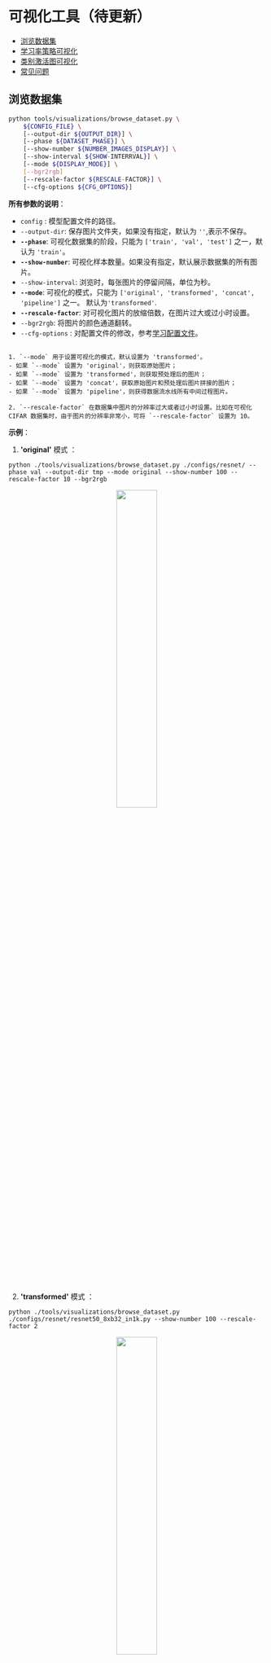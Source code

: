 # 可视化工具（待更新）

<!-- TOC -->

- [浏览数据集](#浏览数据集)
- [学习率策略可视化](#学习率策略可视化)
- [类别激活图可视化](#类别激活图可视化)
- [常见问题](#常见问题)

<!-- TOC -->

## 浏览数据集

```bash
python tools/visualizations/browse_dataset.py \
    ${CONFIG_FILE} \
    [--output-dir ${OUTPUT_DIR}] \
    [--phase ${DATASET_PHASE}] \
    [--show-number ${NUMBER_IMAGES_DISPLAY}] \
    [--show-interval ${SHOW-INTERRVAL}] \
    [--mode ${DISPLAY_MODE}] \
    [--bgr2rgb]
    [--rescale-factor ${RESCALE-FACTOR}] \
    [--cfg-options ${CFG_OPTIONS}]
```

**所有参数的说明**：

- `config` : 模型配置文件的路径。
- `--output-dir`: 保存图片文件夹，如果没有指定，默认为 `''`,表示不保存。
- **`--phase`**: 可视化数据集的阶段，只能为 `['train', 'val', 'test']` 之一，默认为 `'train'`。
- **`--show-number`**: 可视化样本数量。如果没有指定，默认展示数据集的所有图片。
- `--show-interval`: 浏览时，每张图片的停留间隔，单位为秒。
- **`--mode`**: 可视化的模式，只能为 `['original', 'transformed', 'concat', 'pipeline']` 之一。 默认为`'transformed'`.
- **`--rescale-factor`**: 对可视化图片的放缩倍数，在图片过大或过小时设置。
- `--bgr2rgb`: 将图片的颜色通道翻转。
- `--cfg-options` : 对配置文件的修改，参考[学习配置文件](./config.md)。

```{note}

1. `--mode` 用于设置可视化的模式，默认设置为 'transformed'。
- 如果 `--mode` 设置为 'original'，则获取原始图片；
- 如果 `--mode` 设置为 'transformed'，则获取预处理后的图片；
- 如果 `--mode` 设置为 'concat'，获取原始图片和预处理后图片拼接的图片；
- 如果 `--mode` 设置为 'pipeline'，则获得数据流水线所有中间过程图片。

2. `--rescale-factor` 在数据集中图片的分辨率过大或者过小时设置。比如在可视化 CIFAR 数据集时，由于图片的分辨率非常小，可将 `--rescale-factor` 设置为 10。
```

**示例**：

1. **'original'** 模式 ：

```shell
python ./tools/visualizations/browse_dataset.py ./configs/resnet/ --phase val --output-dir tmp --mode original --show-number 100 --rescale-factor 10 --bgr2rgb
```

<div align=center><img src="https://user-images.githubusercontent.com/18586273/190993839-216a7a1e-590e-47b9-92ae-08f87a7d58df.jpg" style=" width: auto; height: 40%; "></div>

2. **'transformed'** 模式 ：

```shell
python ./tools/visualizations/browse_dataset.py ./configs/resnet/resnet50_8xb32_in1k.py --show-number 100 --rescale-factor 2
```

<div align=center><img src="https://user-images.githubusercontent.com/18586273/190994696-737b09d9-d0fb-4593-94a2-4487121e0286.JPEG" style=" width: auto; height: 40%; "></div>

3. **'concat'** 模式 ：

```shell
python ./tools/visualizations/browse_dataset.py configs/swin_transformer/swin-small_16xb64_in1k.py --show-number 10 --output-dir tmp  --mode concat
```

<div align=center><img src="https://user-images.githubusercontent.com/18586273/190995078-3872feb2-d4e2-4727-a21b-7062d52f7d3e.JPEG" style=" width: auto; height: 40%; "></div>

4. **'pipeline'** 模式 ：

```shell
python ./tools/visualizations/browse_dataset.py configs/swin_transformer/swin-small_16xb64_in1k.py --mode pipeline
```

<div align=center><img src="https://user-images.githubusercontent.com/18586273/190995525-fac0220f-6630-4013-b94a-bc6de4fdff7a.JPEG" style=" width: auto; height: 40%; "></div>

## 参数策略可视化

```bash
python tools/visualizations/vis_scheduler.py \
    ${CONFIG_FILE} \
    [--param ${PARAMETER_NAME}] \
    [--dataset-size ${DATASET_SIZE}] \
    [--ngpus ${NUM_GPUs}] \
    [--save-path ${SAVE_PATH}] \
    [--title ${TITLE}] \
    [--style ${STYLE}] \
    [--window-size ${WINDOW_SIZE}] \
    [--cfg-options]
```

**所有参数的说明**：

- `config` : 模型配置文件的路径。
- **`param`**: 可视化参数名，只能为 `["lr", "momentum"]` 之一， 默认为 `"lr"`.
- **`--dataset-size`** : 数据集的大小。如果指定，`build_dataset` 将被跳过并使用这个大小作为数据集大小，默认使用 `build_dataset` 所得数据集的大小。
- **`--ngpus`** : 使用 GPU 的数量, 默认为1。
- `--save-path` : 保存的可视化图片的路径，默认不保存。
- `--title` : 可视化图片的标题，默认为配置文件名。
- `--style` : 可视化图片的风格，默认为 `whitegrid`。
- `--window-size`: 可视化窗口大小，如果没有指定，默认为 `12*7`。如果需要指定，按照格式 `'W*H'`。
- `--cfg-options` : 对配置文件的修改，参考[学习配置文件](./config.md)。

```{note}

部分数据集在解析标注阶段比较耗时，可直接将 `dataset-size` 指定数据集的大小，以节约时间。

```

**示例**：

```bash
python tools/visualizations/vis_scheduler.py configs/resnet/resnet50_b16x8_cifar100.py
```

<div align=center><img src="https://user-images.githubusercontent.com/18586273/191006713-023f065d-d366-4165-a52e-36176367506e.png" style=" width: auto; height: 40%; "></div>

当数据集为 ImageNet 时，通过直接指定数据集大小来节约时间，并保存图片：

```bash
python tools/visualizations/vis_scheduler.py configs/repvgg/repvgg-B3g4_4xb64-autoaug-lbs-mixup-coslr-200e_in1k.py --dataset-size 1281167 --ngpus 4 --save-path ./repvgg-B3g4_4xb64-lr.jpg
```

<div align=center><img src="https://user-images.githubusercontent.com/18586273/191006721-0f680e07-355e-4cd6-889c-86c0cad9acb7.png" style=" width: auto; height: 40%; "></div>

## 类别激活图可视化

MMClassification 提供 `tools\visualizations\vis_cam.py` 工具来可视化类别激活图。请使用 `pip install "grad-cam>=1.3.6"` 安装依赖的 [pytorch-grad-cam](https://github.com/jacobgil/pytorch-grad-cam)。

目前支持的方法有：

|    Method    |                                           What it does                                            |
| :----------: | :-----------------------------------------------------------------------------------------------: |
|   GradCAM    |                                  使用平均梯度对 2D 激活进行加权                                   |
|  GradCAM++   |                                  类似 GradCAM，但使用了二阶梯度                                   |
|   XGradCAM   |                         类似 GradCAM，但通过归一化的激活对梯度进行了加权                          |
|   EigenCAM   |                     使用 2D 激活的第一主成分（无法区分类别，但效果似乎不错）                      |
| EigenGradCAM | 类似 EigenCAM，但支持类别区分，使用了激活 * 梯度的第一主成分，看起来和 GradCAM 差不多，但是更干净 |
|   LayerCAM   |                        使用正梯度对激活进行空间加权，对于浅层有更好的效果                         |

**命令行**：

```bash
python tools/visualizations/vis_cam.py \
    ${IMG} \
    ${CONFIG_FILE} \
    ${CHECKPOINT} \
    [--target-layers ${TARGET-LAYERS}] \
    [--preview-model] \
    [--method ${METHOD}] \
    [--target-category ${TARGET-CATEGORY}] \
    [--save-path ${SAVE_PATH}] \
    [--vit-like] \
    [--num-extra-tokens ${NUM-EXTRA-TOKENS}]
    [--aug_smooth] \
    [--eigen_smooth] \
    [--device ${DEVICE}] \
    [--cfg-options ${CFG-OPTIONS}]
```

**所有参数的说明**：

- `img`：目标图片路径。
- `config`：模型配置文件的路径。
- `checkpoint`：权重路径。
- `--target-layers`：所查看的网络层名称，可输入一个或者多个网络层, 如果不设置，将使用最后一个`block`中的`norm`层。
- `--preview-model`：是否查看模型所有网络层。
- `--method`：类别激活图图可视化的方法，目前支持 `GradCAM`, `GradCAM++`, `XGradCAM`, `EigenCAM`, `EigenGradCAM`, `LayerCAM`，不区分大小写。如果不设置，默认为 `GradCAM`。
- `--target-category`：查看的目标类别，如果不设置，使用模型检测出来的类别做为目标类别。
- `--save-path`：保存的可视化图片的路径，默认不保存。
- `--eigen-smooth`：是否使用主成分降低噪音，默认不开启。
- `--vit-like`: 是否为 `ViT` 类似的 Transformer-based 网络
- `--num-extra-tokens`: `ViT` 类网络的额外的 tokens 通道数，默认使用主干网络的 `num_extra_tokens`。
- `--aug-smooth`：是否使用测试时增强
- `--device`：使用的计算设备，如果不设置，默认为'cpu'。
- `--cfg-options`：对配置文件的修改，参考[教程 1：如何编写配置文件](https://mmclassification.readthedocs.io/zh_CN/latest/tutorials/config.html)。

```{note}
在指定 `--target-layers` 时，如果不知道模型有哪些网络层，可使用命令行添加 `--preview-model` 查看所有网络层名称；
```

**示例（CNN）**：

`--target-layers` 在 `Resnet-50` 中的一些示例如下:

- `'backbone.layer4'`，表示第四个 `ResLayer` 层的输出。
- `'backbone.layer4.2'` 表示第四个 `ResLayer` 层中第三个 `BottleNeck` 块的输出。
- `'backbone.layer4.2.conv1'` 表示上述 `BottleNeck` 块中 `conv1` 层的输出。

```{note}
对于 `ModuleList` 或者 `Sequential` 类型的网络层，可以直接使用索引的方式指定子模块。比如 `backbone.layer4[-1]` 和 `backbone.layer4.2` 是相同的，因为 `layer4` 是一个拥有三个子模块的 `Sequential`。
```

1. 使用不同方法可视化 `ResNet50`，默认 `target-category` 为模型检测的结果，使用默认推导的 `target-layers`。

   ```shell
   python tools/visualizations/vis_cam.py \
       demo/bird.JPEG \
       configs/resnet/resnet50_8xb32_in1k.py \
       https://download.openmmlab.com/mmclassification/v0/resnet/resnet50_batch256_imagenet_20200708-cfb998bf.pth \
       --method GradCAM
       # GradCAM++, XGradCAM, EigenCAM, EigenGradCAM, LayerCAM
   ```

   | Image                                | GradCAM                                 | GradCAM++                                 | EigenGradCAM                                 | LayerCAM                                 |
   | ------------------------------------ | --------------------------------------- | ----------------------------------------- | -------------------------------------------- | ---------------------------------------- |
   | <div align=center><img src='https://user-images.githubusercontent.com/18586273/144429496-628d3fb3-1f6e-41ff-aa5c-1b08c60c32a9.JPEG' height="auto" width="160" ></div> | <div align=center><img src='https://user-images.githubusercontent.com/18586273/147065002-f1c86516-38b2-47ba-90c1-e00b49556c70.jpg' height="auto" width="150" ></div> | <div align=center><img src='https://user-images.githubusercontent.com/18586273/147065119-82581fa1-3414-4d6c-a849-804e1503c74b.jpg' height="auto" width="150"></div> | <div align=center><img src='https://user-images.githubusercontent.com/18586273/147065096-75a6a2c1-6c57-4789-ad64-ebe5e38765f4.jpg' height="auto" width="150"></div> | <div align=center><img src='https://user-images.githubusercontent.com/18586273/147065129-814d20fb-98be-4106-8c5e-420adcc85295.jpg' height="auto" width="150"></div> |

2. 同一张图不同类别的激活图效果图，在 `ImageNet` 数据集中，类别238为 'Greater Swiss Mountain dog'，类别281为 'tabby, tabby cat'。

   ```shell
   python tools/visualizations/vis_cam.py \
       demo/cat-dog.png configs/resnet/resnet50_8xb32_in1k.py \
       https://download.openmmlab.com/mmclassification/v0/resnet/resnet50_batch256_imagenet_20200708-cfb998bf.pth \
       --target-layers 'backbone.layer4.2' \
       --method GradCAM \
       --target-category 238
       # --target-category 281
   ```

   | Category | Image                                          | GradCAM                                          | XGradCAM                                          | LayerCAM                                          |
   | -------- | ---------------------------------------------- | ------------------------------------------------ | ------------------------------------------------- | ------------------------------------------------- |
   | Dog      | <div align=center><img src='https://user-images.githubusercontent.com/18586273/144429526-f27f4cce-89b9-4117-bfe6-55c2ca7eaba6.png' height="auto" width="165" ></div> | <div align=center><img src='https://user-images.githubusercontent.com/18586273/144433562-968a57bc-17d9-413e-810e-f91e334d648a.jpg' height="auto" width="150" ></div> | <div align=center><img src='https://user-images.githubusercontent.com/18586273/144433853-319f3a8f-95f2-446d-b84f-3028daca5378.jpg' height="auto" width="150" ></div> | <div align=center><img src='https://user-images.githubusercontent.com/18586273/144433937-daef5a69-fd70-428f-98a3-5e7747f4bb88.jpg' height="auto" width="150" ></div> |
   | Cat      | <div align=center><img src='https://user-images.githubusercontent.com/18586273/144429526-f27f4cce-89b9-4117-bfe6-55c2ca7eaba6.png' height="auto" width="165" ></div> | <div align=center><img src='https://user-images.githubusercontent.com/18586273/144434518-867ae32a-1cb5-4dbd-b1b9-5e375e94ea48.jpg' height="auto" width="150" ></div> | <div align=center><img src='https://user-images.githubusercontent.com/18586273/144434603-0a2fd9ec-c02e-4e6c-a17b-64c234808c56.jpg' height="auto" width="150" ></div> | <div align=center><img src='https://user-images.githubusercontent.com/18586273/144434623-b4432cc2-c663-4b97-aed3-583d9d3743e6.jpg' height="auto" width="150" ></div> |

3. 使用 `--eigen-smooth` 以及 `--aug-smooth` 获取更好的可视化效果。

   ```shell
   python tools/visualizations/vis_cam.py \
       demo/dog.jpg  \
       configs/mobilenet_v3/mobilenet-v3-large_8xb32_in1k.py \
       https://download.openmmlab.com/mmclassification/v0/mobilenet_v3/convert/mobilenet_v3_large-3ea3c186.pth \
       --target-layers 'backbone.layer16' \
       --method LayerCAM \
       --eigen-smooth --aug-smooth
   ```

   | Image                                | LayerCAM                                | eigen-smooth                                | aug-smooth                                | eigen&aug                                 |
   | ------------------------------------ | --------------------------------------- | ------------------------------------------- | ----------------------------------------- | ----------------------------------------- |
   | <div align=center><img src='https://user-images.githubusercontent.com/18586273/144557492-98ac5ce0-61f9-4da9-8ea7-396d0b6a20fa.jpg' height="auto" width="160"></div> | <div align=center><img src='https://user-images.githubusercontent.com/18586273/144557541-a4cf7d86-7267-46f9-937c-6f657ea661b4.jpg'  height="auto" width="145" ></div> | <div align=center><img src='https://user-images.githubusercontent.com/18586273/144557547-2731b53e-e997-4dd2-a092-64739cc91959.jpg'  height="auto" width="145" ></div> | <div align=center><img src='https://user-images.githubusercontent.com/18586273/144557545-8189524a-eb92-4cce-bf6a-760cab4a8065.jpg'  height="auto" width="145" ></div> | <div align=center><img src='https://user-images.githubusercontent.com/18586273/144557548-c1e3f3ec-3c96-43d4-874a-3b33cd3351c5.jpg'  height="auto" width="145" ></div> |

**示例（Transformer）**：

`--target-layers` 在 Transformer-based 网络中的一些示例如下:

- Swin-Transformer 中：`'backbone.norm3'`
- ViT 中：`'backbone.layers[-1].ln1'`

对于 Transformer-based 的网络，比如 ViT、T2T-ViT 和 Swin-Transformer，特征是被展平的。为了绘制 CAM 图，我们需要指定 `--vit-like` 选项，从而让被展平的特征恢复方形的特征图。

除了特征被展平之外，一些类 ViT 的网络还会添加额外的 tokens。比如 ViT 和 T2T-ViT 中添加了分类 token，DeiT 中还添加了蒸馏 token。在这些网络中，分类计算在最后一个注意力模块之后就已经完成了，分类得分也只和这些额外的 tokens 有关，与特征图无关，也就是说，分类得分对这些特征图的导数为 0。因此，我们不能使用最后一个注意力模块的输出作为 CAM 绘制的目标层。

另外，为了去除这些额外的 toekns 以获得特征图，我们需要知道这些额外 tokens 的数量。MMClassification 中几乎所有 Transformer-based 的网络都拥有 `num_extra_tokens` 属性。而如果你希望将此工具应用于新的，或者第三方的网络，而且该网络没有指定 `num_extra_tokens` 属性，那么可以使用 `--num-extra-tokens` 参数手动指定其数量。

1. 对 `Swin Transformer` 使用默认 `target-layers` 进行 CAM 可视化：

   ```shell
   python tools/visualizations/vis_cam.py \
       demo/bird.JPEG  \
       configs/swin_transformer/swin-tiny_16xb64_in1k.py \
       https://download.openmmlab.com/mmclassification/v0/swin-transformer/swin_tiny_224_b16x64_300e_imagenet_20210616_090925-66df6be6.pth \
       --vit-like
   ```

2. 对 `Vision Transformer(ViT)` 进行 CAM 可视化：

   ```shell
   python tools/visualizations/vis_cam.py \
       demo/bird.JPEG  \
       configs/vision_transformer/vit-base-p16_ft-64xb64_in1k-384.py \
       https://download.openmmlab.com/mmclassification/v0/vit/finetune/vit-base-p16_in21k-pre-3rdparty_ft-64xb64_in1k-384_20210928-98e8652b.pth \
       --vit-like \
       --target-layers 'backbone.layers[-1].ln1'
   ```

3. 对 `T2T-ViT` 进行 CAM 可视化：

   ```shell
   python tools/visualizations/vis_cam.py \
       demo/bird.JPEG  \
       configs/t2t_vit/t2t-vit-t-14_8xb64_in1k.py \
       https://download.openmmlab.com/mmclassification/v0/t2t-vit/t2t-vit-t-14_3rdparty_8xb64_in1k_20210928-b7c09b62.pth \
       --vit-like \
       --target-layers 'backbone.encoder[-1].ln1'
   ```

| Image                                   | ResNet50                                   | ViT                                    | Swin                                    | T2T-ViT                                    |
| --------------------------------------- | ------------------------------------------ | -------------------------------------- | --------------------------------------- | ------------------------------------------ |
| <div align=center><img src='https://user-images.githubusercontent.com/18586273/144429496-628d3fb3-1f6e-41ff-aa5c-1b08c60c32a9.JPEG' height="auto" width="165" ></div> | <div align=center><img src=https://user-images.githubusercontent.com/18586273/144431491-a2e19fe3-5c12-4404-b2af-a9552f5a95d9.jpg  height="auto" width="150" ></div> | <div align=center><img src='https://user-images.githubusercontent.com/18586273/144436218-245a11de-6234-4852-9c08-ff5069f6a739.jpg' height="auto" width="150" ></div> | <div align=center><img src='https://user-images.githubusercontent.com/18586273/144436168-01b0e565-442c-4e1e-910c-17c62cff7cd3.jpg' height="auto" width="150" ></div> | <div align=center><img src='https://user-images.githubusercontent.com/18586273/144436198-51dbfbda-c48d-48cc-ae06-1a923d19b6f6.jpg' height="auto" width="150" ></div> |

## 常见问题

- 无
